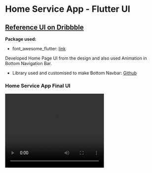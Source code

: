 # Home Service App - Flutter UI

## [Reference UI on Dribbble](https://dribbble.com/shots/12454925-Home-Service-App-Ui)

**Package used:**

- font_awesome_flutter: [link](https://pub.dev/packages/font_awesome_flutter)

Developed Home Page UI from the design and also used Animation in Bottom Navigation Bar.

- Library used and customised to make Bottom Navbar: [Github](https://github.com/pedromassango/bottom_navy_bar)

### Home Service App Final UI

<video width="320" height="240" controls loop>
  <source src="video_demo.mp4" type="video/mp4">
</video>

